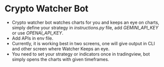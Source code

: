 # Crypto Watcher Bot

- Crypto watcher bot watches charts for you and keeps an eye on charts, simply define your strategy in *instructions.py* file, add *GEMINI_API_KEY* or use *OPENAI_API_KEY*.<br />
- Add APIs in env file.<br />
- Currently, it is working best in two screens, one will give output in CLI and other screen where Watcher Keeps an eye.<br />
- You need to set your strategy or indicators once in tradingview, bot simply opens the charts with given timeframes.<br />



